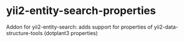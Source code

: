 # yii2-entity-search-properties
Addon for yii2-entity-search: adds support for properties of yii2-data-structure-tools (dotplant3 properties)
